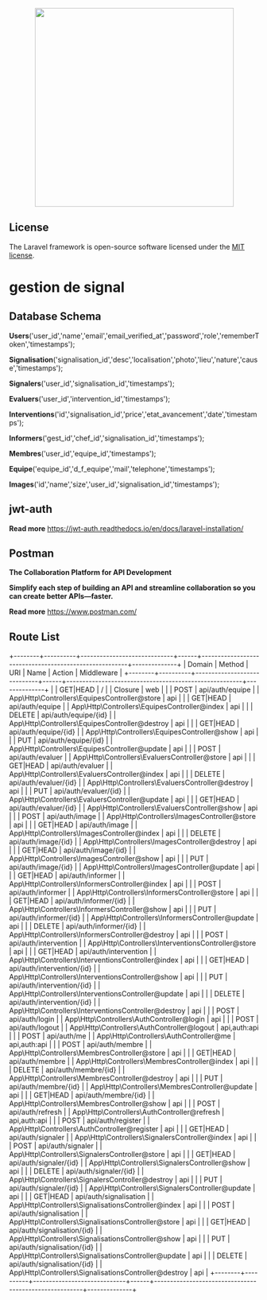 <p align="center"><img src="https://res.cloudinary.com/dtfbvvkyp/image/upload/v1566331377/laravel-logolockup-cmyk-red.svg" width="400"></p>

## License

The Laravel framework is open-source software licensed under the [MIT license](https://opensource.org/licenses/MIT).

<h1>gestion de signal</h1>

## Database Schema

<strong>Users</strong>('user_id','name','email','email_verified_at','password','role','rememberToken','timestamps');

<strong>Signalisation</strong>('signalisation_id','desc','localisation','photo','lieu','nature','cause','timestamps');

<strong>Signalers</strong>('user_id','signalisation_id','timestamps');

<strong>Evaluers</strong>('user_id','intervention_id','timestamps');

<strong>Interventions</strong>('id','signalisation_id','price','etat_avancement','date','timestamps');

<strong>Informers</strong>('gest_id','chef_id','signalisation_id','timestamps');

<strong>Membres</strong>('user_id','equipe_id','timestamps');

<strong>Equipe</strong>('equipe_id','d_f_equipe','mail','telephone','timestamps');

<strong>Images</strong>('id','name','size','user_id','signalisation_id','timestamps');

## jwt-auth

<strong>Read more</strong> https://jwt-auth.readthedocs.io/en/docs/laravel-installation/

## Postman

<strong>The Collaboration Platform for API Development</strong>

<b>Simplify each step of building an API and streamline collaboration so you can create better APIs—faster.</b>

<strong>Read more</strong> https://www.postman.com/

## Route List

+--------+----------+-----------------------------+------+-------------------------------------------------------+--------------+
| Domain | Method   | URI                         | Name | Action                                                | Middleware   |
+--------+----------+-----------------------------+------+-------------------------------------------------------+--------------+
|        | GET|HEAD | /                           |      | Closure                                               | web          |
|        | POST     | api/auth/equipe             |      | App\Http\Controllers\EquipesController@store          | api          |
|        | GET|HEAD | api/auth/equipe             |      | App\Http\Controllers\EquipesController@index          | api          |
|        | DELETE   | api/auth/equipe/{id}        |      | App\Http\Controllers\EquipesController@destroy        | api          |
|        | GET|HEAD | api/auth/equipe/{id}        |      | App\Http\Controllers\EquipesController@show           | api          |
|        | PUT      | api/auth/equipe/{id}        |      | App\Http\Controllers\EquipesController@update         | api          |
|        | POST     | api/auth/evaluer            |      | App\Http\Controllers\EvaluersController@store         | api          |
|        | GET|HEAD | api/auth/evaluer            |      | App\Http\Controllers\EvaluersController@index         | api          |
|        | DELETE   | api/auth/evaluer/{id}       |      | App\Http\Controllers\EvaluersController@destroy       | api          |
|        | PUT      | api/auth/evaluer/{id}       |      | App\Http\Controllers\EvaluersController@update        | api          |
|        | GET|HEAD | api/auth/evaluer/{id}       |      | App\Http\Controllers\EvaluersController@show          | api          |
|        | POST     | api/auth/image              |      | App\Http\Controllers\ImagesController@store           | api          |
|        | GET|HEAD | api/auth/image              |      | App\Http\Controllers\ImagesController@index           | api          |
|        | DELETE   | api/auth/image/{id}         |      | App\Http\Controllers\ImagesController@destroy         | api          |
|        | GET|HEAD | api/auth/image/{id}         |      | App\Http\Controllers\ImagesController@show            | api          |
|        | PUT      | api/auth/image/{id}         |      | App\Http\Controllers\ImagesController@update          | api          |
|        | GET|HEAD | api/auth/informer           |      | App\Http\Controllers\InformersController@index        | api          |
|        | POST     | api/auth/informer           |      | App\Http\Controllers\InformersController@store        | api          |
|        | GET|HEAD | api/auth/informer/{id}      |      | App\Http\Controllers\InformersController@show         | api          |
|        | PUT      | api/auth/informer/{id}      |      | App\Http\Controllers\InformersController@update       | api          |
|        | DELETE   | api/auth/informer/{id}      |      | App\Http\Controllers\InformersController@destroy      | api          |
|        | POST     | api/auth/intervention       |      | App\Http\Controllers\InterventionsController@store    | api          |
|        | GET|HEAD | api/auth/intervention       |      | App\Http\Controllers\InterventionsController@index    | api          |
|        | GET|HEAD | api/auth/intervention/{id}  |      | App\Http\Controllers\InterventionsController@show     | api          |
|        | PUT      | api/auth/intervention/{id}  |      | App\Http\Controllers\InterventionsController@update   | api          |
|        | DELETE   | api/auth/intervention/{id}  |      | App\Http\Controllers\InterventionsController@destroy  | api          |
|        | POST     | api/auth/login              |      | App\Http\Controllers\AuthController@login             | api          |
|        | POST     | api/auth/logout             |      | App\Http\Controllers\AuthController@logout            | api,auth:api |
|        | POST     | api/auth/me                 |      | App\Http\Controllers\AuthController@me                | api,auth:api |
|        | POST     | api/auth/membre             |      | App\Http\Controllers\MembresController@store          | api          |
|        | GET|HEAD | api/auth/membre             |      | App\Http\Controllers\MembresController@index          | api          |
|        | DELETE   | api/auth/membre/{id}        |      | App\Http\Controllers\MembresController@destroy        | api          |
|        | PUT      | api/auth/membre/{id}        |      | App\Http\Controllers\MembresController@update         | api          |
|        | GET|HEAD | api/auth/membre/{id}        |      | App\Http\Controllers\MembresController@show           | api          |
|        | POST     | api/auth/refresh            |      | App\Http\Controllers\AuthController@refresh           | api,auth:api |
|        | POST     | api/auth/register           |      | App\Http\Controllers\AuthController@register          | api          |
|        | GET|HEAD | api/auth/signaler           |      | App\Http\Controllers\SignalersController@index        | api          |
|        | POST     | api/auth/signaler           |      | App\Http\Controllers\SignalersController@store        | api          |
|        | GET|HEAD | api/auth/signaler/{id}      |      | App\Http\Controllers\SignalersController@show         | api          |
|        | DELETE   | api/auth/signaler/{id}      |      | App\Http\Controllers\SignalersController@destroy      | api          |
|        | PUT      | api/auth/signaler/{id}      |      | App\Http\Controllers\SignalersController@update       | api          |
|        | GET|HEAD | api/auth/signalisation      |      | App\Http\Controllers\SignalisationsController@index   | api          |
|        | POST     | api/auth/signalisation      |      | App\Http\Controllers\SignalisationsController@store   | api          |
|        | GET|HEAD | api/auth/signalisation/{id} |      | App\Http\Controllers\SignalisationsController@show    | api          |
|        | PUT      | api/auth/signalisation/{id} |      | App\Http\Controllers\SignalisationsController@update  | api          |
|        | DELETE   | api/auth/signalisation/{id} |      | App\Http\Controllers\SignalisationsController@destroy | api          |
+--------+----------+-----------------------------+------+-------------------------------------------------------+--------------+
